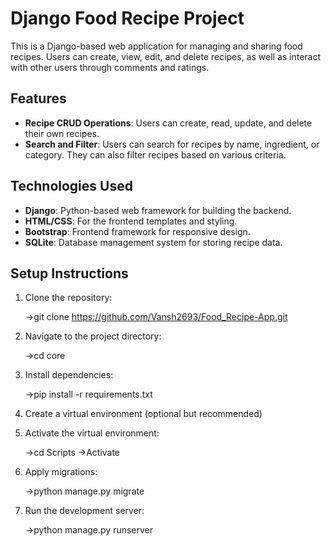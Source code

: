 # Django Food Recipe Project

This is a Django-based web application for managing and sharing food recipes. Users can create, view, edit, and delete recipes, as well as interact with other users through comments and ratings.

## Features

- **Recipe CRUD Operations**: Users can create, read, update, and delete their own recipes.
- **Search and Filter**: Users can search for recipes by name, ingredient, or category. They can also filter recipes based on various criteria.

## Technologies Used

- **Django**: Python-based web framework for building the backend.
- **HTML/CSS**: For the frontend templates and styling.
- **Bootstrap**: Frontend framework for responsive design.
- **SQLite**: Database management system for storing recipe data.

## Setup Instructions

1. Clone the repository:

    ->git clone https://github.com/Vansh2693/Food_Recipe-App.git

2. Navigate to the project directory:

    ->cd core

3. Install dependencies:

    ->pip install -r requirements.txt

4. Create a virtual environment (optional but recommended)

5. Activate the virtual environment:

    ->cd Scripts
    ->Activate

6. Apply migrations:

    ->python manage.py migrate

7. Run the development server:

    ->python manage.py runserver
